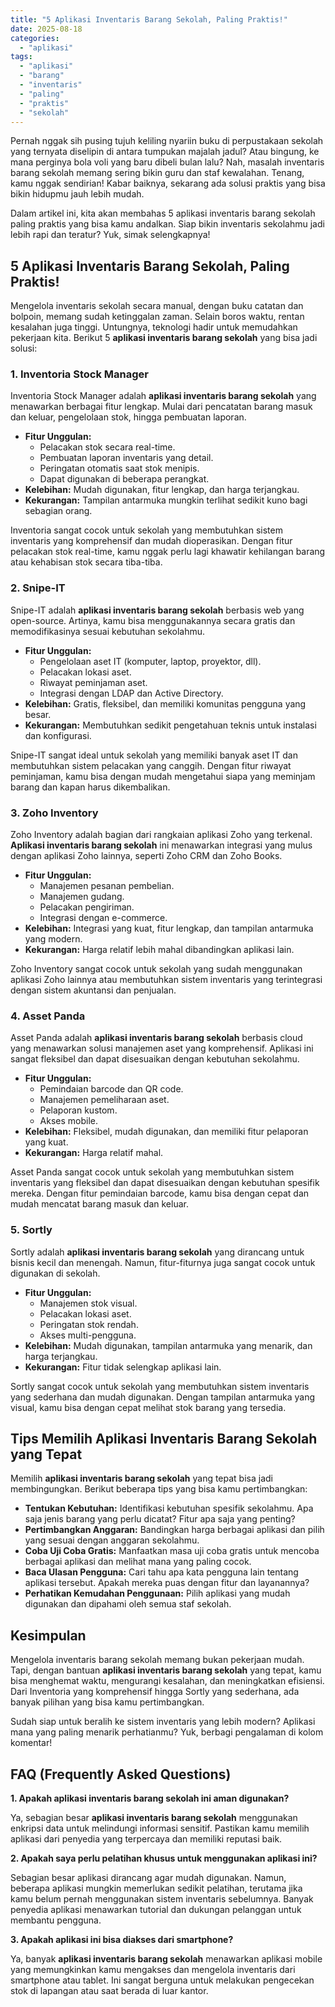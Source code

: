 ```yaml
---
title: "5 Aplikasi Inventaris Barang Sekolah, Paling Praktis!"
date: 2025-08-18
categories: 
  - "aplikasi"
tags: 
  - "aplikasi"
  - "barang"
  - "inventaris"
  - "paling"
  - "praktis"
  - "sekolah"
---
```


Pernah nggak sih pusing tujuh keliling nyariin buku di perpustakaan sekolah yang ternyata diselipin di antara tumpukan majalah jadul? Atau bingung, ke mana perginya bola voli yang baru dibeli bulan lalu? Nah, masalah inventaris barang sekolah memang sering bikin guru dan staf kewalahan. Tenang, kamu nggak sendirian! Kabar baiknya, sekarang ada solusi praktis yang bisa bikin hidupmu jauh lebih mudah.

Dalam artikel ini, kita akan membahas 5 aplikasi inventaris barang sekolah paling praktis yang bisa kamu andalkan. Siap bikin inventaris sekolahmu jadi lebih rapi dan teratur? Yuk, simak selengkapnya!

## 5 Aplikasi Inventaris Barang Sekolah, Paling Praktis!

Mengelola inventaris sekolah secara manual, dengan buku catatan dan bolpoin, memang sudah ketinggalan zaman. Selain boros waktu, rentan kesalahan juga tinggi. Untungnya, teknologi hadir untuk memudahkan pekerjaan kita. Berikut 5 **aplikasi inventaris barang sekolah** yang bisa jadi solusi:

### 1\. Inventoria Stock Manager

Inventoria Stock Manager adalah **aplikasi inventaris barang sekolah** yang menawarkan berbagai fitur lengkap. Mulai dari pencatatan barang masuk dan keluar, pengelolaan stok, hingga pembuatan laporan.

- **Fitur Unggulan:**
    - Pelacakan stok secara real-time.
    - Pembuatan laporan inventaris yang detail.
    - Peringatan otomatis saat stok menipis.
    - Dapat digunakan di beberapa perangkat.
- **Kelebihan:** Mudah digunakan, fitur lengkap, dan harga terjangkau.
- **Kekurangan:** Tampilan antarmuka mungkin terlihat sedikit kuno bagi sebagian orang.

Inventoria sangat cocok untuk sekolah yang membutuhkan sistem inventaris yang komprehensif dan mudah dioperasikan. Dengan fitur pelacakan stok real-time, kamu nggak perlu lagi khawatir kehilangan barang atau kehabisan stok secara tiba-tiba.

### 2\. Snipe-IT

Snipe-IT adalah **aplikasi inventaris barang sekolah** berbasis web yang open-source. Artinya, kamu bisa menggunakannya secara gratis dan memodifikasinya sesuai kebutuhan sekolahmu.

- **Fitur Unggulan:**
    - Pengelolaan aset IT (komputer, laptop, proyektor, dll).
    - Pelacakan lokasi aset.
    - Riwayat peminjaman aset.
    - Integrasi dengan LDAP dan Active Directory.
- **Kelebihan:** Gratis, fleksibel, dan memiliki komunitas pengguna yang besar.
- **Kekurangan:** Membutuhkan sedikit pengetahuan teknis untuk instalasi dan konfigurasi.

Snipe-IT sangat ideal untuk sekolah yang memiliki banyak aset IT dan membutuhkan sistem pelacakan yang canggih. Dengan fitur riwayat peminjaman, kamu bisa dengan mudah mengetahui siapa yang meminjam barang dan kapan harus dikembalikan.

### 3\. Zoho Inventory

Zoho Inventory adalah bagian dari rangkaian aplikasi Zoho yang terkenal. **Aplikasi inventaris barang sekolah** ini menawarkan integrasi yang mulus dengan aplikasi Zoho lainnya, seperti Zoho CRM dan Zoho Books.

- **Fitur Unggulan:**
    - Manajemen pesanan pembelian.
    - Manajemen gudang.
    - Pelacakan pengiriman.
    - Integrasi dengan e-commerce.
- **Kelebihan:** Integrasi yang kuat, fitur lengkap, dan tampilan antarmuka yang modern.
- **Kekurangan:** Harga relatif lebih mahal dibandingkan aplikasi lain.

Zoho Inventory sangat cocok untuk sekolah yang sudah menggunakan aplikasi Zoho lainnya atau membutuhkan sistem inventaris yang terintegrasi dengan sistem akuntansi dan penjualan.

### 4\. Asset Panda

Asset Panda adalah **aplikasi inventaris barang sekolah** berbasis cloud yang menawarkan solusi manajemen aset yang komprehensif. Aplikasi ini sangat fleksibel dan dapat disesuaikan dengan kebutuhan sekolahmu.

- **Fitur Unggulan:**
    - Pemindaian barcode dan QR code.
    - Manajemen pemeliharaan aset.
    - Pelaporan kustom.
    - Akses mobile.
- **Kelebihan:** Fleksibel, mudah digunakan, dan memiliki fitur pelaporan yang kuat.
- **Kekurangan:** Harga relatif mahal.

Asset Panda sangat cocok untuk sekolah yang membutuhkan sistem inventaris yang fleksibel dan dapat disesuaikan dengan kebutuhan spesifik mereka. Dengan fitur pemindaian barcode, kamu bisa dengan cepat dan mudah mencatat barang masuk dan keluar.

### 5\. Sortly

Sortly adalah **aplikasi inventaris barang sekolah** yang dirancang untuk bisnis kecil dan menengah. Namun, fitur-fiturnya juga sangat cocok untuk digunakan di sekolah.

- **Fitur Unggulan:**
    - Manajemen stok visual.
    - Pelacakan lokasi aset.
    - Peringatan stok rendah.
    - Akses multi-pengguna.
- **Kelebihan:** Mudah digunakan, tampilan antarmuka yang menarik, dan harga terjangkau.
- **Kekurangan:** Fitur tidak selengkap aplikasi lain.

Sortly sangat cocok untuk sekolah yang membutuhkan sistem inventaris yang sederhana dan mudah digunakan. Dengan tampilan antarmuka yang visual, kamu bisa dengan cepat melihat stok barang yang tersedia.

## Tips Memilih Aplikasi Inventaris Barang Sekolah yang Tepat

Memilih **aplikasi inventaris barang sekolah** yang tepat bisa jadi membingungkan. Berikut beberapa tips yang bisa kamu pertimbangkan:

- **Tentukan Kebutuhan:** Identifikasi kebutuhan spesifik sekolahmu. Apa saja jenis barang yang perlu dicatat? Fitur apa saja yang penting?
- **Pertimbangkan Anggaran:** Bandingkan harga berbagai aplikasi dan pilih yang sesuai dengan anggaran sekolahmu.
- **Coba Uji Coba Gratis:** Manfaatkan masa uji coba gratis untuk mencoba berbagai aplikasi dan melihat mana yang paling cocok.
- **Baca Ulasan Pengguna:** Cari tahu apa kata pengguna lain tentang aplikasi tersebut. Apakah mereka puas dengan fitur dan layanannya?
- **Perhatikan Kemudahan Penggunaan:** Pilih aplikasi yang mudah digunakan dan dipahami oleh semua staf sekolah.

## Kesimpulan

Mengelola inventaris barang sekolah memang bukan pekerjaan mudah. Tapi, dengan bantuan **aplikasi inventaris barang sekolah** yang tepat, kamu bisa menghemat waktu, mengurangi kesalahan, dan meningkatkan efisiensi. Dari Inventoria yang komprehensif hingga Sortly yang sederhana, ada banyak pilihan yang bisa kamu pertimbangkan.

Sudah siap untuk beralih ke sistem inventaris yang lebih modern? Aplikasi mana yang paling menarik perhatianmu? Yuk, berbagi pengalaman di kolom komentar!

## FAQ (Frequently Asked Questions)

**1\. Apakah aplikasi inventaris barang sekolah ini aman digunakan?**

Ya, sebagian besar **aplikasi inventaris barang sekolah** menggunakan enkripsi data untuk melindungi informasi sensitif. Pastikan kamu memilih aplikasi dari penyedia yang terpercaya dan memiliki reputasi baik.

**2\. Apakah saya perlu pelatihan khusus untuk menggunakan aplikasi ini?**

Sebagian besar aplikasi dirancang agar mudah digunakan. Namun, beberapa aplikasi mungkin memerlukan sedikit pelatihan, terutama jika kamu belum pernah menggunakan sistem inventaris sebelumnya. Banyak penyedia aplikasi menawarkan tutorial dan dukungan pelanggan untuk membantu pengguna.

**3\. Apakah aplikasi ini bisa diakses dari smartphone?**

Ya, banyak **aplikasi inventaris barang sekolah** menawarkan aplikasi mobile yang memungkinkan kamu mengakses dan mengelola inventaris dari smartphone atau tablet. Ini sangat berguna untuk melakukan pengecekan stok di lapangan atau saat berada di luar kantor.
